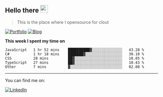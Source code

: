 <h2>Hello there <img src="https://camo.githubusercontent.com/2019d90b5d6b109833b6e130852e36fce013bb14/68747470733a2f2f63756c746f667468657061727479706172726f742e636f6d2f706172726f74732f68642f6c6170746f705f706172726f742e676966" width="25px"></h2>

>This is the place where I opensource for clout

[![Portfolio](https://img.shields.io/badge/web-portfolio-black)](https://izqalan.github.io/?utm_source=github&utm_medium=social&utm_campaign=portfolio)
[![Blog](https://img.shields.io/badge/dev-blog-15AC59)](https://blog.izqalan.dev/)

**This week I spent my time on**
<!--START_SECTION:waka-->
```text
JavaScript   1 hr 52 mins    ██████████▓░░░░░░░░░░░░░░   43.28 % 
C#           1 hr 18 mins    ███████▓░░░░░░░░░░░░░░░░░   30.10 % 
CSS          28 mins         ██▓░░░░░░░░░░░░░░░░░░░░░░   10.85 % 
TypeScript   27 mins         ██▓░░░░░░░░░░░░░░░░░░░░░░   10.43 % 
Other        7 mins          ▓░░░░░░░░░░░░░░░░░░░░░░░░   02.80 % 
```
<!--END_SECTION:waka-->
___

You can find me on:

[![LinkedIn](https://img.omvr.io/linkedin.svg)](https://www.linkedin.com/in/izqalan/)
